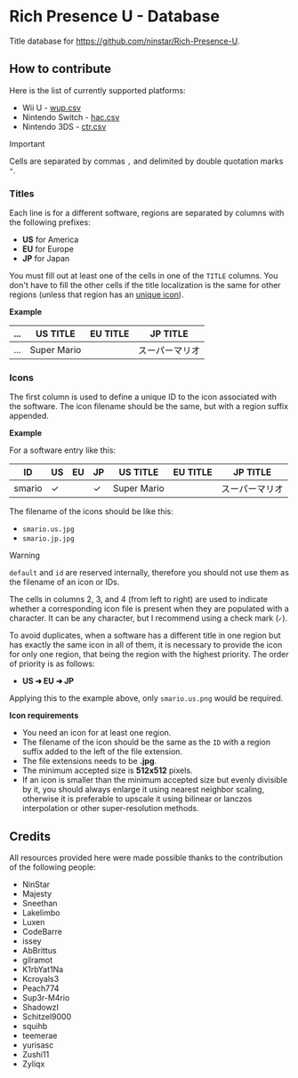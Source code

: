 # Rich Presence U - Database

Title database for https://github.com/ninstar/Rich-Presence-U.

## How to contribute

Here is the list of currently supported platforms:

- Wii U - [wup.csv](titles/wup.csv)
- Nintendo Switch - [hac.csv](titles/hac.csv)
- Nintendo 3DS - [ctr.csv](titles/ctr.csv)

> [!Important]
>  Cells are separated by commas ``,`` and delimited by double quotation marks ``"``.

### Titles

Each line is for a different software, regions are separated by columns with the following prefixes:

- **US** for America
- **EU** for Europe
- **JP** for Japan

You must fill out at least one of the cells in one of the `TITLE` columns. You don't have to fill the other cells if the title localization is the same for other regions (unless that region has an [unique icon](#icons)).

**Example**

| ... | US TITLE | EU TITLE | JP TITLE |
| --- | --- | --- | --- |
| ... | Super Mario |     | スーパーマリオ |

### Icons

The first column is used to define a unique ID to the icon associated with the software. The icon filename should be the same, but with a region suffix appended.

**Example**

For a software entry like this:

| ID | US | EU | JP | US TITLE | EU TITLE | JP TITLE |
| --- | --- | --- | --- | --- | --- | --- |
| smario | ✓ |  | ✓ | Super Mario |     | スーパーマリオ |

The filename of the icons should be like this:

- ``smario.us.jpg``
- ``smario.jp.jpg``

> [!Warning]
> ``default`` and ``id`` are reserved internally, therefore you should not use them as the filename of an icon or IDs.

The cells in columns 2, 3, and 4 (from left to right) are used to indicate whether a corresponding icon file is present when they are populated with a character. It can be any character, but I recommend using a check mark (``✓``).

To avoid duplicates, when a software has a different title in one region but has exactly the same icon in all of them, it is necessary to provide the icon for only one region, that being the region with the highest priority. The order of priority is as follows:

- **US ➜ EU ➜ JP**

Applying this to the example above, only ``smario.us.png`` would be required.

**Icon requirements**

- You need an icon for at least one region.
- The filename of the icon should be the same as the `ID` with a region suffix added to the left of the file extension.
- The file extensions needs to be **.jpg**.
- The minimum accepted size is **512x512** pixels.
- If an icon is smaller than the minimum accepted size but evenly divisible by it, you should always enlarge it using nearest neighbor scaling, otherwise it is preferable to upscale it using bilinear or lanczos interpolation or other super-resolution methods.

## Credits

All resources provided here were made possible thanks to the contribution of the following people:

- NinStar
- Majesty
- Sneethan
- Lakelimbo
- Luxen
- CodeBarre
- issey
- AbBrittus
- gilramot
- K1rbYat1Na
- Kcroyals3
- Peach774
- Sup3r-M4rio
- ShadowzI
- Schitzel9000
- squihb
- teemerae
- yurisasc
- Zushi11
- Zyliqx

